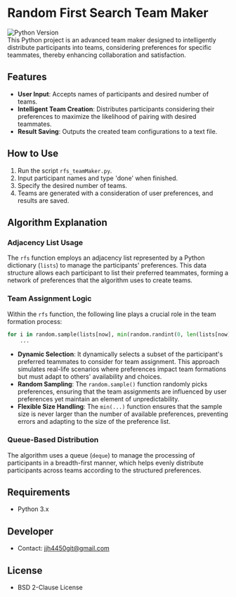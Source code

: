 # Random First Search Team Maker
  ![Python Version](https://img.shields.io/badge/python-3.x-blue.svg)
  <br>
This Python project is an advanced team maker designed to intelligently distribute participants into teams, considering preferences for specific teammates, thereby enhancing collaboration and satisfaction.

## Features
- **User Input**: Accepts names of participants and desired number of teams.
- **Intelligent Team Creation**: Distributes participants considering their preferences to maximize the likelihood of pairing with desired teammates.
- **Result Saving**: Outputs the created team configurations to a text file.

## How to Use
1. Run the script `rfs_teamMaker.py`.
2. Input participant names and type 'done' when finished.
3. Specify the desired number of teams.
4. Teams are generated with a consideration of user preferences, and results are saved.

## Algorithm Explanation
### Adjacency List Usage
The `rfs` function employs an adjacency list represented by a Python dictionary (`lists`) to manage the participants' preferences. This data structure allows each participant to list their preferred teammates, forming a network of preferences that the algorithm uses to create teams.

### Team Assignment Logic
Within the `rfs` function, the following line plays a crucial role in the team formation process:

```python
for i in random.sample(lists[now], min(random.randint(0, len(lists[now]))+1, len(lists[now]))):
    ...
```

- **Dynamic Selection**: It dynamically selects a subset of the participant's preferred teammates to consider for team assignment. This approach simulates real-life scenarios where preferences impact team formations but must adapt to others' availability and choices.
- **Random Sampling**: The `random.sample()` function randomly picks preferences, ensuring that the team assignments are influenced by user preferences yet maintain an element of unpredictability.
- **Flexible Size Handling**: The `min(...)` function ensures that the sample size is never larger than the number of available preferences, preventing errors and adapting to the size of the preference list.

### Queue-Based Distribution
The algorithm uses a queue (`deque`) to manage the processing of participants in a breadth-first manner, which helps evenly distribute participants across teams according to the structured preferences.

## Requirements
- Python 3.x

## Developer
- Contact: [jjh4450git@gmail.com](mailto:jjh4450git@gmail.com)

## License
- BSD 2-Clause License
